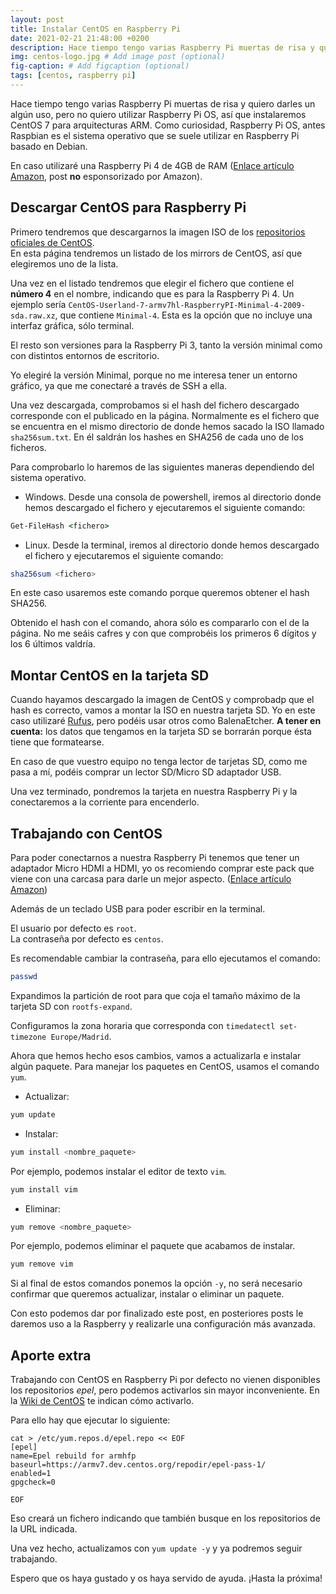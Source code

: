 ```yaml
---
layout: post
title: Instalar CentOS en Raspberry Pi
date: 2021-02-21 21:48:00 +0200
description: Hace tiempo tengo varias Raspberry Pi muertas de risa y quiero darles un algún uso, pero no quiero utilizar Raspberry Pi OS, así que instalaremos CentOS 7 para arquitecturas ARM. # Add post description (optional)
img: centos-logo.jpg # Add image post (optional)
fig-caption: # Add figcaption (optional)
tags: [centos, raspberry pi]
---
```


Hace tiempo tengo varias Raspberry Pi muertas de risa y quiero darles un algún uso, pero no quiero utilizar Raspberry Pi OS, así que instalaremos CentOS 7 para arquitecturas ARM. Como curiosidad, Raspberry Pi OS, antes Raspbian es el sistema operativo que se suele utilizar en Raspberry Pi basado en Debian.

En caso utilizaré una Raspberry Pi 4 de 4GB de RAM ([Enlace artículo Amazon][amazonraspberry], post **no** esponsorizado por Amazon).

## Descargar CentOS para Raspberry Pi

Primero tendremos que descargarnos la imagen ISO de los [repositorios oficiales de CentOS][centos].  
En esta página tendremos un listado de los mirrors de CentOS, así que elegiremos uno de la lista.

Una vez en el listado tendremos que elegir el fichero que contiene el **número 4** en el nombre, indicando que es para la Raspberry Pi 4. Un ejemplo sería `CentOS-Userland-7-armv7hl-RaspberryPI-Minimal-4-2009-sda.raw.xz`, que contiene `Minimal-4`. Esta es la opción que no incluye una interfaz gráfica, sólo terminal.

El resto son versiones para la Raspberry Pi 3, tanto la versión minimal como con distintos entornos de escritorio.

Yo elegiré la versión Minimal, porque no me interesa tener un entorno gráfico, ya que me conectaré a través de SSH a ella.

Una vez descargada, comprobamos si el hash del fichero descargado corresponde con el publicado en la página. Normalmente es el fichero que se encuentra en el mismo directorio de donde hemos sacado la ISO llamado `sha256sum.txt`. En él saldrán los hashes en SHA256 de cada uno de los ficheros.

Para comprobarlo lo haremos de las siguientes maneras dependiendo del sistema operativo.

* Windows. Desde una consola de powershell, iremos al directorio donde hemos descargado el fichero y ejecutaremos el siguiente comando:
```cmd
Get-FileHash <fichero>
```

* Linux. Desde la terminal, iremos al directorio donde hemos descargado el fichero y ejecutaremos el siguiente comando:
```bash
sha256sum <fichero>
```
En este caso usaremos este comando porque queremos obtener el hash SHA256.

Obtenido el hash con el comando, ahora sólo es compararlo con el de la página. No me seáis cafres y con que comprobéis los primeros 6 dígitos y los 6 últimos valdría.

## Montar CentOS en la tarjeta SD

Cuando hayamos descargado la imagen de CentOS y comprobadp que el hash es correcto, vamos a montar la ISO en nuestra tarjeta SD. Yo en este caso utilizaré [Rufus][rufus], pero podéis usar otros como BalenaEtcher.
**A tener en cuenta:** los datos que tengamos en la tarjeta SD se borrarán porque ésta tiene que formatearse.

En caso de que vuestro equipo no tenga lector de tarjetas SD, como me pasa a mí, podéis comprar un lector SD/Micro SD adaptador USB.

Una vez terminado, pondremos la tarjeta en nuestra Raspberry Pi y la conectaremos a la corriente para encenderlo.

## Trabajando con CentOS

Para poder conectarnos a nuestra Raspberry Pi tenemos que tener un adaptador Micro HDMI a HDMI, yo os recomiendo comprar este pack que viene con una carcasa para darle un mejor aspecto.  ([Enlace artículo Amazon][amazonpack])

Además de un teclado USB para poder escribir en la terminal.

El usuario por defecto es `root`.  
La contraseña por defecto es `centos`.

Es recomendable cambiar la contraseña, para ello ejecutamos el comando:
```bash
passwd
```

Expandimos la partición de root para que coja el tamaño máximo de la tarjeta SD con `rootfs-expand`.

Configuramos la zona horaria que corresponda con `timedatectl set-timezone Europe/Madrid`.

Ahora que hemos hecho esos cambios, vamos a actualizarla e instalar algún paquete. Para manejar los paquetes en CentOS, usamos el comando `yum`.

* Actualizar:
```bash
yum update
```

* Instalar:
```bash
yum install <nombre_paquete>
```

Por ejemplo, podemos instalar el editor de texto `vim`.
```bash
yum install vim
```

* Eliminar:
```bash
yum remove <nombre_paquete>
```

Por ejemplo, podemos eliminar el paquete que acabamos de instalar.
```bash
yum remove vim
```

Si al final de estos comandos ponemos la opción `-y`, no será necesario confirmar que queremos actualizar, instalar o eliminar un paquete.

Con esto podemos dar por finalizado este post, en posteriores posts le daremos uso a la Raspberry y realizarle una configuración más avanzada.

## Aporte extra

Trabajando con CentOS en Raspberry Pi por defecto no vienen disponibles los repositorios _epel_, pero podemos activarlos sin mayor inconveniente.
En la [Wiki de CentOS][wikicentos] te indican cómo activarlo.

Para ello hay que ejecutar lo siguiente:

```text
cat > /etc/yum.repos.d/epel.repo << EOF
[epel]
name=Epel rebuild for armhfp
baseurl=https://armv7.dev.centos.org/repodir/epel-pass-1/
enabled=1
gpgcheck=0

EOF
```

Eso creará un fichero indicando que también busque en los repositorios de la URL indicada.

Una vez hecho, actualizamos con `yum update -y` y ya podremos seguir trabajando.

Espero que os haya gustado y os haya servido de ayuda. ¡Hasta la próxima!

[amazonraspberry]: https://www.amazon.es/gp/product/B07TC2BK1X
[centos]: http://isoredirect.centos.org/altarch/7/isos/armhfp/
[rufus]: https://rufus.ie/
[amazonpack]: https://www.amazon.es/gp/product/B07WN3CHGH
[wikicentos]: https://wiki.centos.org/SpecialInterestGroup/AltArch/armhfp#How_Can_I_Enable_EPEL_7_on_armhfp_.3F
